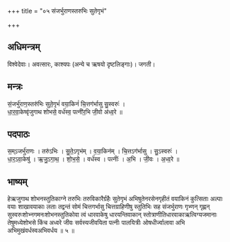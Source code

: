 +++
title = "०५ संजर्भुराणस्तरुभिः सुतेगृभं"

+++
## अधिमन्त्रम्
विश्वेदेवाः। अवत्सारः, काश्यपः (अन्ये च ऋषयो दृष्टलिङ्गाः)। जगती।

## मन्त्रः
सं॒जर्भु॑राण॒स्तरु॑भिः सुते॒गृभं॑ वया॒किनं॑ चि॒त्तग॑र्भासु सु॒स्वरुः॑ ।  
धा॒र॒वा॒केष्वृ॑जुगाथ शोभसे॒ वर्ध॑स्व॒ पत्नी॑र॒भि जी॒वो अ॑ध्व॒रे ॥

## पदपाठः
स॒म्ऽजर्भु॑राणः । तरु॑ऽभिः । सु॒ते॒ऽगृभ॑म् । व॒या॒किन॑म् । चि॒त्तऽग॑र्भासु । सु॒ऽस्वरुः॑ ।  
धा॒र॒ऽवा॒केषु॑ । ऋ॒जु॒ऽगा॒थ॒ । शो॒भ॒से॒ । वर्ध॑स्व । पत्नीः॑ । अ॒भि । जी॒वः । अ॒ध्व॒रे ॥

## भाष्यम्
हेऋजुगाथ शोभनस्तुतिकाग्ने तरुभिः तरुविकारैर्ग्रहैः सुतेगृभं अभिषुतेनरसेनगृहीतं वयाकिनं कुत्सिताः अल्पाः वयाः शाखावयाकाः लताः तद्वन्तं सोमं चित्तगर्भासु चित्तग्राहिणीषु स्तुतिभिः सह संजर्भुराणः गृभ्णन् गृह्णन् सुस्वरुःशोभ्नगमनःशोभनस्तुतिकोवा त्वं धारवाकेषु धारयन्तिवाकान् स्तोत्राणीतिधारवाकाऋत्विग्यजमानाः तेषुमध्येशोभसे किंच अध्वरे जीवः सर्वस्यजीवयिता पत्नीः पालयित्रीः ओषधीर्ज्वालावा अभि अभिमुखंवर्धस्वअभिवर्धय ॥ ५ ॥